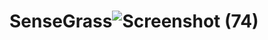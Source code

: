 # SenseGrass![Screenshot (74)](https://github.com/SACHINY331/SenseGrass/assets/125322149/71d989a2-538c-4a98-acd3-1dbe673249de)
